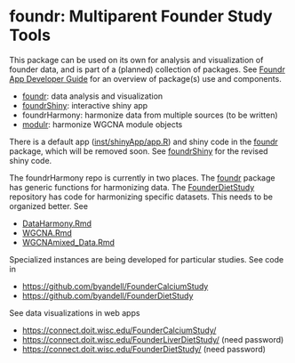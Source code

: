# foundr: Multiparent Founder Study Tools

This package can be used on its own for analysis and visualization of founder data,
and is part of a (planned) collection of packages. See
[Foundr App Developer Guide](https://docs.google.com/presentation/d/171HEopFlSTtf_AbrA28YIAJxJHvkzihB4_lcV6Ct-eI)
for an overview of package(s) use and components.

- [foundr](https://github.com/byandell/foundr): data analysis and visualization
- [foundrShiny](https://github.com/byandell/foundrShiny): interactive shiny app
- foundrHarmony: harmonize data from multiple sources (to be written)
- [modulr](https://github.com/byandell/modulr): harmonize WGCNA module objects

There is a default app ([inst/shinyApp/app.R](https://github.com/byandell/foundr/blob/main/inst/shinyApp/app.R))
and shiny code in the
[foundr](https://github.com/byandell/foundr)
package, which will be removed soon. See [foundrShiny](https://github.com/byandell/foundrShiny)
for the revised shiny code.

The foundrHarmony repo is currently in two places. The
[foundr](https://github.com/byandell/foundr)
package has generic functions for harmonizing data. The
[FounderDietStudy](https://github.com/byandell/FounderDietStudy)
repository has code for harmonizing specific datasets. This needs to be organized better. See

- [DataHarmony.Rmd](https://github.com/byandell/FounderDietStudy/blob/main/DataHarmony.Rmd)
- [WGCNA.Rmd](https://github.com/byandell/FounderDietStudy/blob/main/WGCNA.Rmd)
- [WGCNAmixed_Data.Rmd](https://github.com/byandell/FounderDietStudy/blob/main/WGCNAmixed_Data.Rmd)

Specialized instances are being developed for particular studies. See code in

- <https://github.com/byandell/FounderCalciumStudy>
- <https://github.com/byandell/FounderDietStudy>

See data visualizations in web apps

- <https://connect.doit.wisc.edu/FounderCalciumStudy/>
- <https://connect.doit.wisc.edu/FounderLiverDietStudy/> (need password)
- <https://connect.doit.wisc.edu/FounderDietStudy/> (need password)

